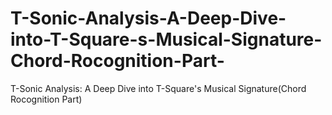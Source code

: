 # T-Sonic-Analysis-A-Deep-Dive-into-T-Square-s-Musical-Signature-Chord-Rocognition-Part-
T-Sonic Analysis: A Deep Dive into T-Square's Musical Signature(Chord Rocognition Part)
